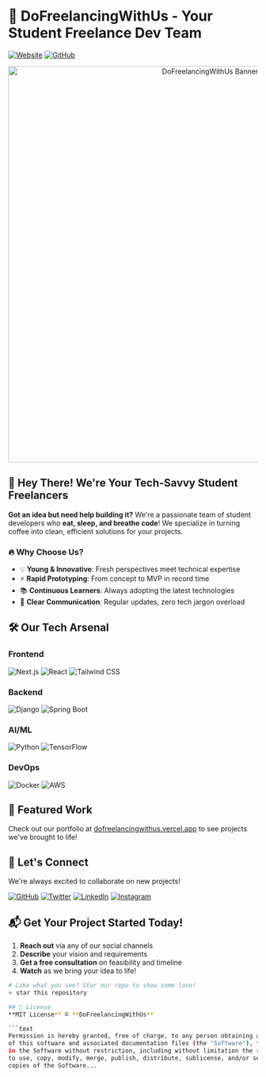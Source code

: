 # 🚀 DoFreelancingWithUs - Your Student Freelance Dev Team  

[![Website](https://img.shields.io/badge/Visit-Our%20Website-blue?style=for-the-badge&logo=vercel)](https://dofreelancingwithus.vercel.app/)
[![GitHub](https://img.shields.io/badge/Star-Our%20Repo-yellow?style=for-the-badge&logo=github)](https://github.com/dofreelancingwithus/dofreelancingwithus)

<div align="center">
  <img src="https://dofreelancingwithus.vercel.app/_next/image?url=%2F_next%2Fstatic%2Fmedia%2Fbanner.e9a3a4a9.png&w=1920&q=75" alt="DoFreelancingWithUs Banner" width="800">
</div>

## 👋 Hey There! We're Your Tech-Savvy Student Freelancers

**Got an idea but need help building it?** We're a passionate team of student developers who **eat, sleep, and breathe code**! We specialize in turning coffee into clean, efficient solutions for your projects.

### 🔥 Why Choose Us?
- 💡 **Young & Innovative**: Fresh perspectives meet technical expertise
- ⚡ **Rapid Prototyping**: From concept to MVP in record time
- 📚 **Continuous Learners**: Always adopting the latest technologies
- 💬 **Clear Communication**: Regular updates, zero tech jargon overload

## 🛠️ Our Tech Arsenal

### Frontend
![Next.js](https://img.shields.io/badge/Next.js-000000?style=for-the-badge&logo=nextdotjs)
![React](https://img.shields.io/badge/React-61DAFB?style=for-the-badge&logo=react&logoColor=white)
![Tailwind CSS](https://img.shields.io/badge/Tailwind_CSS-38B2AC?style=for-the-badge&logo=tailwind-css)

### Backend
![Django](https://img.shields.io/badge/Django-092E20?style=for-the-badge&logo=django)
![Spring Boot](https://img.shields.io/badge/Spring_Boot-6DB33F?style=for-the-badge&logo=spring)

### AI/ML
![Python](https://img.shields.io/badge/Python-3776AB?style=for-the-badge&logo=python)
![TensorFlow](https://img.shields.io/badge/TensorFlow-FF6F00?style=for-the-badge&logo=tensorflow)

### DevOps
![Docker](https://img.shields.io/badge/Docker-2496ED?style=for-the-badge&logo=docker)
![AWS](https://img.shields.io/badge/AWS-232F3E?style=for-the-badge&logo=amazon-aws)

## 🌟 Featured Work
Check out our portfolio at [dofreelancingwithus.vercel.app](https://dofreelancingwithus.vercel.app) to see projects we've brought to life!

## 💌 Let's Connect
We're always excited to collaborate on new projects!

[![GitHub](https://img.shields.io/badge/GitHub-181717?style=for-the-badge&logo=github)](https://github.com/dofreelancingwithus)
[![Twitter](https://img.shields.io/badge/Twitter-1DA1F2?style=for-the-badge&logo=twitter)](https://x.com/dofreelacing15)
[![LinkedIn](https://img.shields.io/badge/LinkedIn-0A66C2?style=for-the-badge&logo=linkedin)](https://www.linkedin.com/in/dofreelancingwithus)
[![Instagram](https://img.shields.io/badge/Instagram-E4405F?style=for-the-badge&logo=instagram)](https://www.instagram.com/dofreelancingwithus)

## 📬 Get Your Project Started Today!
1. **Reach out** via any of our social channels
2. **Describe** your vision and requirements
3. **Get a free consultation** on feasibility and timeline
4. **Watch** as we bring your idea to life!

```bash
# Like what you see? Star our repo to show some love!
⭐ star this repository

## 📜 License
**MIT License** © **DoFreelancingWithUs**  

```text
Permission is hereby granted, free of charge, to any person obtaining a copy
of this software and associated documentation files (the "Software"), to deal
in the Software without restriction, including without limitation the rights
to use, copy, modify, merge, publish, distribute, sublicense, and/or sell
copies of the Software...
